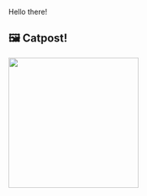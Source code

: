 Hello there!



## 🖼️ Catpost!

<sub>
    <img src="https://cdn2.thecatapi.com/images/oKIJfbCRy.jpg" height="256">
</sub>

